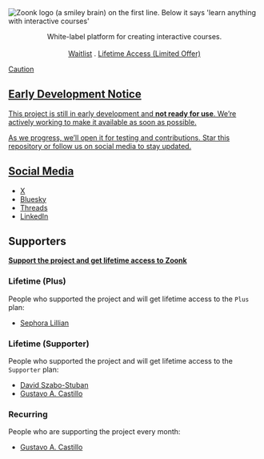 <picture>
  <source media="(prefers-color-scheme: dark)" srcset="https://github.com/user-attachments/assets/49bc34bc-e36f-4df9-b37d-2fd72e2e4407">
  <source media="(prefers-color-scheme: light)" srcset="https://github.com/user-attachments/assets/8d018809-14b9-435b-9409-d515c599335d">
  <img alt="Zoonk logo (a smiley brain) on the first line. Below it says 'learn anything with interactive courses'" src="https://github.com/user-attachments/assets/8d018809-14b9-435b-9409-d515c599335d">
</picture>

<p align="center">
  White-label platform for creating interactive courses.
  <br />
  <br />
  <a href="https://forms.gle/jHeTqPUkw1vA7wLh8">Waitlist</a>
  .
  <a href="https://github.com/sponsors/ceolinwill?frequency=one-time">Lifetime Access (Limited Offer)
</p>

> [!CAUTION]
>
> ## Early Development Notice
>
> This project is still in early development and **not ready for use**. We’re actively working to make it available as soon as possible.
>
> As we progress, we’ll open it for testing and contributions. Star this repository or follow us on social media to stay updated.

## Social Media

- [X](https://x.com/zoonkorg)
- [Bluesky](https://bsky.app/profile/zoonk.bsky.social)
- [Threads](https://www.threads.net/@zoonkorg)
- [LinkedIn](https://www.linkedin.com/company/zoonk)

## Supporters

**[Support the project and get lifetime access to Zoonk](https://github.com/sponsors/ceolinwill?frequency=one-time)**

### Lifetime (Plus)

People who supported the project and will get lifetime access to the `Plus` plan:

- [Sephora Lillian](https://github.com/sephoralillian)

### Lifetime (Supporter)

People who supported the project and will get lifetime access to the `Supporter` plan:

- [David Szabo-Stuban](https://github.com/ssdavidai)
- [Gustavo A. Castillo](https://github.com/guscastilloa)

### Recurring

People who are supporting the project every month:

- [Gustavo A. Castillo](https://github.com/guscastilloa)
